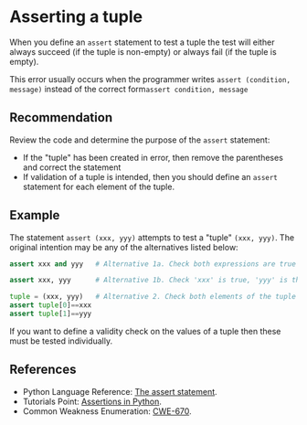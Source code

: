 # Asserting a tuple
When you define an `assert` statement to test a tuple the test will either always succeed (if the tuple is non-empty) or always fail (if the tuple is empty).

This error usually occurs when the programmer writes ` assert (condition, message) ` instead of the correct form` assert condition, message `


## Recommendation
Review the code and determine the purpose of the `assert` statement:

* If the "tuple" has been created in error, then remove the parentheses and correct the statement
* If validation of a tuple is intended, then you should define an `assert` statement for each element of the tuple.

## Example
The statement `assert (xxx, yyy)` attempts to test a "tuple" `(xxx, yyy)`. The original intention may be any of the alternatives listed below:


```python
assert xxx and yyy   # Alternative 1a. Check both expressions are true

assert xxx, yyy      # Alternative 1b. Check 'xxx' is true, 'yyy' is the failure message.

tuple = (xxx, yyy)   # Alternative 2. Check both elements of the tuple match expectations.
assert tuple[0]==xxx
assert tuple[1]==yyy

```
If you want to define a validity check on the values of a tuple then these must be tested individually.


## References
* Python Language Reference: [The assert statement](http://docs.python.org/2.7/reference/simple_stmts.html#the-assert-statement).
* Tutorials Point: [Assertions in Python](http://www.tutorialspoint.com/python/assertions_in_python.htm).
* Common Weakness Enumeration: [CWE-670](https://cwe.mitre.org/data/definitions/670.html).
